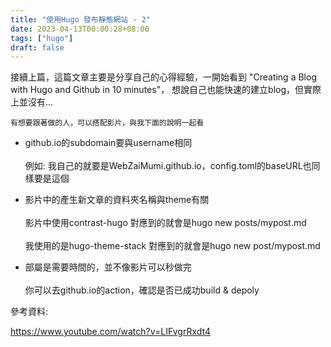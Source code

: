 ```yaml
---
title: "使用Hugo 發布靜態網站 - 2"
date: 2023-04-13T00:00:28+08:00
tags: ["hugo"]
draft: false
---
```


接續上篇，這篇文章主要是分享自己的心得經驗，一開始看到 "Creating a Blog with Hugo and Github in 10 minutes"，
想說自己也能快速的建立blog，但實際上並沒有...

    
    有想要跟著做的人，可以搭配影片，與我下面的說明一起看
 
* github.io的subdomain要與username相同<br>  
    例如: 我自己的就要是WebZaiMumi.github.io，config.toml的baseURL也同樣要是這個

* 影片中的產生新文章的資料夾名稱與theme有關<br>  
    影片中使用contrast-hugo
          對應到的就會是hugo new posts/mypost.md<br>  
          我使用的是hugo-theme-stack
          對應到的就會是hugo new post/mypost.md

* 部屬是需要時間的，並不像影片可以秒做完<br>  
    你可以去github.io的action，確認是否已成功build & depoly



參考資料:

https://www.youtube.com/watch?v=LIFvgrRxdt4



